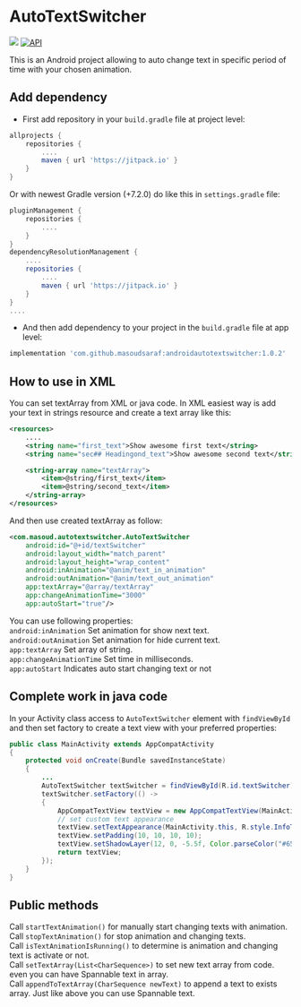 # AutoTextSwitcher
[![](https://jitpack.io/v/masoudsaraf/androidautotextswitcher.svg)](https://jitpack.io/#masoudsaraf/androidautotextswitcher) [![API](https://img.shields.io/badge/API-21%2B-brightgreen.svg?style=flat)](https://android-arsenal.com/api?level=21)

This is an Android project allowing to auto change text in specific period of time with your chosen animation.

## Add dependency

- First add repository in your `build.gradle` file at project level:

```groovy
allprojects {
    repositories {
        ....
        maven { url 'https://jitpack.io' }
    }
}
```
Or with newest Gradle version (+7.2.0) do like this in `settings.gradle` file:
```groovy
pluginManagement {
    repositories {
        ....
    }
}
dependencyResolutionManagement {
    ....
    repositories {
        ....
        maven { url 'https://jitpack.io' }
    }
}
....
```
- And then add dependency to your project in the `build.gradle` file at app level:
```groovy
implementation 'com.github.masoudsaraf:androidautotextswitcher:1.0.2'
```

## How to use in XML
You can set textArray from XML or java code. In XML easiest way is add your text in strings resource and create a text array like this:
```xml
<resources>
    ....
    <string name="first_text">Show awesome first text</string>
    <string name="sec## Headingond_text">Show awesome second text</string>

    <string-array name="textArray">
        <item>@string/first_text</item>
        <item>@string/second_text</item>
    </string-array>
</resources>
```
And then use created textArray as follow:
```xml
<com.masoud.autotextswitcher.AutoTextSwitcher
    android:id="@+id/textSwitcher"
    android:layout_width="match_parent"
    android:layout_height="wrap_content"
    android:inAnimation="@anim/text_in_animation"
    android:outAnimation="@anim/text_out_animation" 
    app:textArray="@array/textArray"
    app:changeAnimationTime="3000" 
    app:autoStart="true"/>
```
You can use following properties:<br>
`android:inAnimation` Set animation for show next text. <br>
`android:outAnimation` Set animation for hide current text.<br>
`app:textArray` Set array of string.<br>
`app:changeAnimationTime` Set time in milliseconds.<br>
`app:autoStart` Indicates auto start changing text or not

## Complete work in java code
In your Activity class access to `AutoTextSwitcher` element with `findViewById` and then set factory to create a text view with your preferred properties:
```java
public class MainActivity extends AppCompatActivity
{
    protected void onCreate(Bundle savedInstanceState)
    {
        ...
        AutoTextSwitcher textSwitcher = findViewById(R.id.textSwitcher);
        textSwitcher.setFactory(() ->
        {
            AppCompatTextView textView = new AppCompatTextView(MainActivity.this);
            // set custom text appearance
            textView.setTextAppearance(MainActivity.this, R.style.InfoTextAppearanceStyle);
            textView.setPadding(10, 10, 10, 10);
            textView.setShadowLayer(12, 0, -5.5f, Color.parseColor("#65FFFFFF"));
            return textView;
        });
    }
}
```
## Public methods
Call `startTextAnimation()` for manually start changing texts with animation.<br>
Call `stopTextAnimation()` for stop animation and changing texts.<br>
Call `isTextAnimationIsRunning()` to determine is animation and changing text is activate or not.<br>
Call `setTextArray(List<CharSequence>)` to set new text array from code. even you can have Spannable text in array.<br>
Call `appendToTextArray(CharSequence newText)` to append a text to exists array. Just like above you can use Spannable text.
